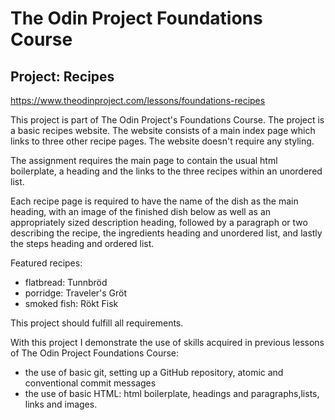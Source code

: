 # The Odin Project Foundations Course #
## Project: Recipes ##

https://www.theodinproject.com/lessons/foundations-recipes

This project is part of The Odin Project's Foundations Course.
The project is a basic recipes website.
The website consists of a main index page which links to three other recipe pages.
The website doesn't require any styling.

The assignment requires the main page to contain the usual html boilerplate, a heading and the links to the three recipes within an unordered list.

Each recipe page is required to have the name of the dish as the main heading, with an image of the finished dish below as well as an appropriately sized description heading, followed by a paragraph or two describing the recipe, the ingredients heading and unordered list, and lastly the steps heading and ordered list.

Featured recipes:
* flatbread: Tunnbröd
* porridge: Traveler's Gröt
* smoked fish: Rökt Fisk

This project should fulfill all requirements.

With this project I demonstrate the use of skills acquired in previous lessons of The Odin Project Foundations Course:
* the use of basic git, setting up a GitHub repository, atomic and conventional commit messages
* the use of basic HTML: html boilerplate, headings and paragraphs,lists, links and images.